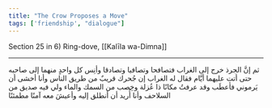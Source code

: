 ```yaml
---
title: "The Crow Proposes a Move"
tags: ['friendship', "dialogue"]
---
```


 Section 25 in 6) Ring-dove, [[Kalīla wa-Dimna]]

---
ثم إنَّ الجرذ خرج إلى الغراب فتصافحا وتصافيا وتصادقا وأنِس كل واحدٍ منهما إلى صاحبه حتى أتت عليهما أيَّام فقال له الغراب إن جُحرك قريبٌ من طريق الناس وأنا أخشى أن يَرموني فأعطَب وقد عرفتُ مكانًا ذا عُزلة وخِصب من السمك والماء ولي فيه صديق من السلاحف وأنا أُريد أن أنطلق إليه وأعيشَ معه آمنًا مطمئنًا
